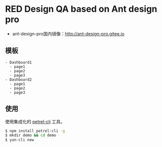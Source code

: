 # RED Design QA based on Ant design pro

- ant-design-pro国内镜像：http://ant-design-pro.gitee.io

## 模板

```
- Dashboard1
  - page1
  - page2
  - page3
- Dashboard2
  - page1
  - page2
  - page3
```

## 使用

使用集成化的 [petrel-cli](https://github.com/yanyanqiaoba/yan-cli) 工具。

```bash
$ npm install petrel-cli -g
$ mkdir demo && cd demo
$ yan-cli new
```
